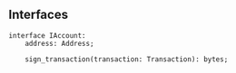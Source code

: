 ## Interfaces

```
interface IAccount:
    address: Address;

    sign_transaction(transaction: Transaction): bytes;
```
